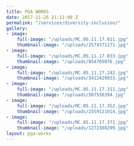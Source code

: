 ```yaml
---
title: PGA WORKS
date: 2017-11-26 21:11:00 Z
permalink: "/services/diversity-inclusion/"
gallery:
- image:
    full-image: "/uploads/MC.05.11.17.011.jpg"
    thumbnail-image: "/uploads/2574371171.jpg"
- image:
    full-image: "/uploads/MC.05.11.17.033.jpg"
    thumbnail-image: "/uploads/854705076.jpg"
- image:
    full-image: "/uploads/MC.05.11.17.242.jpg"
    thumbnail-image: "/uploads/3412429933.jpg"
- image:
    full-image: "/uploads/MC.05.11.17.311.jpg"
    thumbnail-image: "/uploads/507556394.jpg"
- image:
    full-image: "/uploads/MC.05.11.17.352.jpg"
    thumbnail-image: "/uploads/2559121014.jpg"
- image:
    full-image: "/uploads/MC.05.11.17.371.jpg"
    thumbnail-image: "/uploads/1272308299.jpg"
layout: pga-works
---
```



